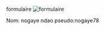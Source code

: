 formulaire
![formulaire](https://github.com/user-attachments/assets/f40d0988-1daa-488f-b1a5-d038c5c90d17)

Nom: nogaye ndao
pseudo:nogaye78
